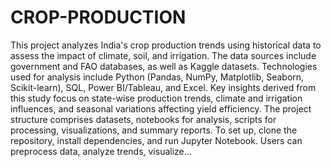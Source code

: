# CROP-PRODUCTION
This project analyzes India's crop production trends using historical data to assess the impact of climate, soil, and irrigation. The data sources include government and FAO databases, as well as Kaggle datasets. Technologies used for analysis include Python (Pandas, NumPy, Matplotlib, Seaborn, Scikit-learn), SQL, Power BI/Tableau, and Excel. Key insights derived from this study focus on state-wise production trends, climate and irrigation influences, and seasonal variations affecting yield efficiency. The project structure comprises datasets, notebooks for analysis, scripts for processing, visualizations, and summary reports. To set up, clone the repository, install dependencies, and run Jupyter Notebook. Users can preprocess data, analyze trends, visualize…
